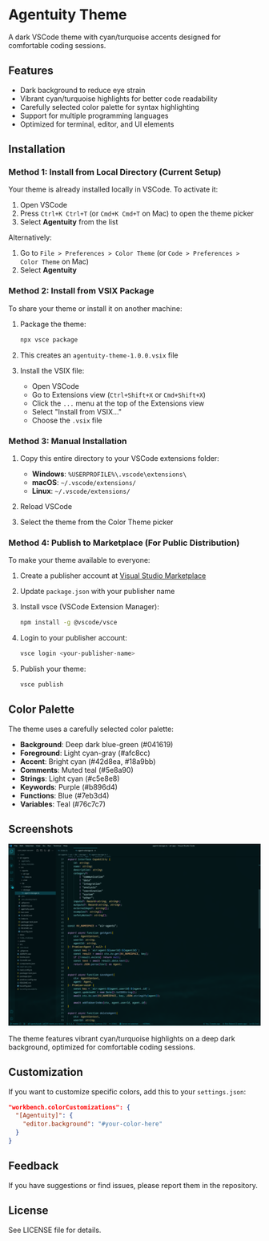 # Agentuity Theme

A dark VSCode theme with cyan/turquoise accents designed for comfortable coding sessions.

## Features

- Dark background to reduce eye strain
- Vibrant cyan/turquoise highlights for better code readability
- Carefully selected color palette for syntax highlighting
- Support for multiple programming languages
- Optimized for terminal, editor, and UI elements

## Installation

### Method 1: Install from Local Directory (Current Setup)

Your theme is already installed locally in VSCode. To activate it:

1. Open VSCode
2. Press `Ctrl+K Ctrl+T` (or `Cmd+K Cmd+T` on Mac) to open the theme picker
3. Select **Agentuity** from the list

Alternatively:
1. Go to `File > Preferences > Color Theme` (or `Code > Preferences > Color Theme` on Mac)
2. Select **Agentuity**

### Method 2: Install from VSIX Package

To share your theme or install it on another machine:

1. Package the theme:
   ```bash
   npx vsce package
   ```

2. This creates an `agentuity-theme-1.0.0.vsix` file

3. Install the VSIX file:
   - Open VSCode
   - Go to Extensions view (`Ctrl+Shift+X` or `Cmd+Shift+X`)
   - Click the `...` menu at the top of the Extensions view
   - Select "Install from VSIX..."
   - Choose the `.vsix` file

### Method 3: Manual Installation

1. Copy this entire directory to your VSCode extensions folder:
   - **Windows**: `%USERPROFILE%\.vscode\extensions\`
   - **macOS**: `~/.vscode/extensions/`
   - **Linux**: `~/.vscode/extensions/`

2. Reload VSCode
3. Select the theme from the Color Theme picker

### Method 4: Publish to Marketplace (For Public Distribution)

To make your theme available to everyone:

1. Create a publisher account at [Visual Studio Marketplace](https://marketplace.visualstudio.com/manage)

2. Update `package.json` with your publisher name

3. Install vsce (VSCode Extension Manager):
   ```bash
   npm install -g @vscode/vsce
   ```

4. Login to your publisher account:
   ```bash
   vsce login <your-publisher-name>
   ```

5. Publish your theme:
   ```bash
   vsce publish
   ```

## Color Palette

The theme uses a carefully selected color palette:

- **Background**: Deep dark blue-green (#041619)
- **Foreground**: Light cyan-gray (#afc8cc)
- **Accent**: Bright cyan (#42d8ea, #18a9bb)
- **Comments**: Muted teal (#5e8a90)
- **Strings**: Light cyan (#c5e8e8)
- **Keywords**: Purple (#b896d4)
- **Functions**: Blue (#7eb3d4)
- **Variables**: Teal (#76c7c7)

## Screenshots

![Agentuity Theme in Action](images/screenshot-1.png)

The theme features vibrant cyan/turquoise highlights on a deep dark background, optimized for comfortable coding sessions.

## Customization

If you want to customize specific colors, add this to your `settings.json`:

```json
"workbench.colorCustomizations": {
  "[Agentuity]": {
    "editor.background": "#your-color-here"
  }
}
```

## Feedback

If you have suggestions or find issues, please report them in the repository.

## License

See LICENSE file for details.
